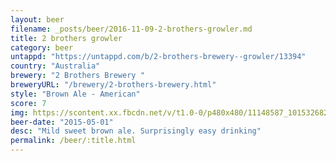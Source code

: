 ```yaml
---
layout: beer
filename: _posts/beer/2016-11-09-2-brothers-growler.md
title: 2 brothers growler
category: beer
untappd: "https://untappd.com/b/2-brothers-brewery--growler/13394"
country: "Australia"
brewery: "2 Brothers Brewery "
breweryURL: "/brewery/2-brothers-brewery.html"
style: "Brown Ale - American"
score: 7
img: https://scontent.xx.fbcdn.net/v/t1.0-0/p480x480/11148587_10153268299343745_976562173073925737_n.jpg?oh=470985fe86e0b01bca57fdccee731500&oe=5A7BFF39
beer-date: "2015-05-01"
desc: "Mild sweet brown ale. Surprisingly easy drinking"
permalink: /beer/:title.html
---
```

